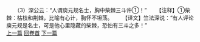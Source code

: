 　　（3）深公云：“人谓庾元规名士，胸中柴棘三斗许①！”
　　【注释】①柴棘：枯枝和荆棘，比喻有心计，胸怀不坦荡。
　　【译文】竺法深说：“有人评论庾元规是名士，可是他心里隐藏的柴棘，恐怕有三斗之多！”
<br>[上一篇](26_02) [回卷首](26_00) [下一篇](26_04)
